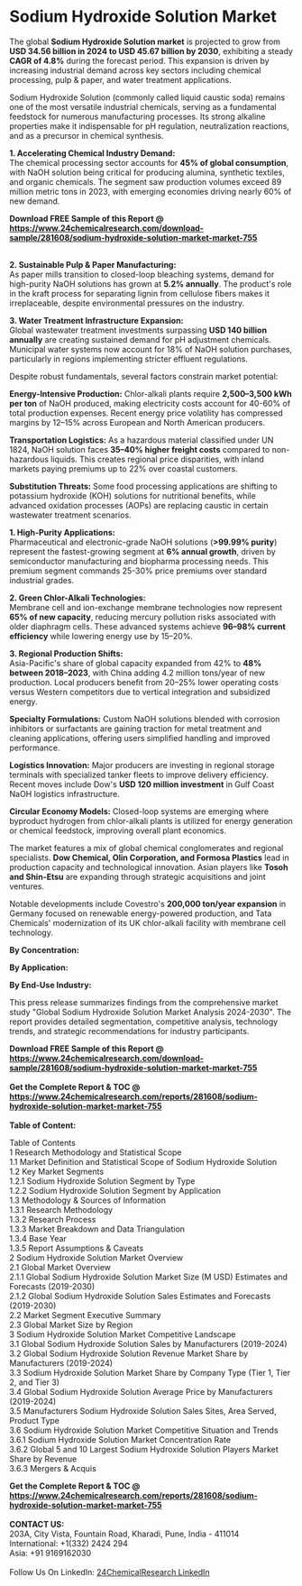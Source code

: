 <h1>Sodium Hydroxide Solution Market</h1><p>The global <strong>Sodium Hydroxide Solution market</strong> is projected to grow from <strong>USD 34.56 billion in 2024 to USD 45.67 billion by 2030</strong>, exhibiting a steady <strong>CAGR of 4.8%</strong> during the forecast period. This expansion is driven by increasing industrial demand across key sectors including chemical processing, pulp &amp; paper, and water treatment applications.</p><p>Sodium Hydroxide Solution (commonly called liquid caustic soda) remains one of the most versatile industrial chemicals, serving as a fundamental feedstock for numerous manufacturing processes. Its strong alkaline properties make it indispensable for pH regulation, neutralization reactions, and as a precursor in chemical synthesis.</p><p><strong>1. Accelerating Chemical Industry Demand:</strong><br>
The chemical processing sector accounts for <strong>45% of global consumption</strong>, with NaOH solution being critical for producing alumina, synthetic textiles, and organic chemicals. The segment saw production volumes exceed 89 million metric tons in 2023, with emerging economies driving nearly 60% of new demand.</p><div><b>Download FREE Sample of this Report @ 
            <a href="https://www.24chemicalresearch.com/download-sample/281608/sodium-hydroxide-solution-market-market-755">
            https://www.24chemicalresearch.com/download-sample/281608/sodium-hydroxide-solution-market-market-755</a></b></div><br><p><strong>2. Sustainable Pulp &amp; Paper Manufacturing:</strong><br>
As paper mills transition to closed-loop bleaching systems, demand for high-purity NaOH solutions has grown at <strong>5.2% annually</strong>. The product's role in the kraft process for separating lignin from cellulose fibers makes it irreplaceable, despite environmental pressures on the industry.</p><p><strong>3. Water Treatment Infrastructure Expansion:</strong><br>
Global wastewater treatment investments surpassing <strong>USD 140 billion annually</strong> are creating sustained demand for pH adjustment chemicals. Municipal water systems now account for 18% of NaOH solution purchases, particularly in regions implementing stricter effluent regulations.</p><p>Despite robust fundamentals, several factors constrain market potential:</p><p><strong>Energy-Intensive Production:</strong> Chlor-alkali plants require <strong>2,500–3,500 kWh per ton</strong> of NaOH produced, making electricity costs account for 40-60% of total production expenses. Recent energy price volatility has compressed margins by 12–15% across European and North American producers.</p><p><strong>Transportation Logistics:</strong> As a hazardous material classified under UN 1824, NaOH solution faces <strong>35–40% higher freight costs</strong> compared to non-hazardous liquids. This creates regional price disparities, with inland markets paying premiums up to 22% over coastal customers.</p><p><strong>Substitution Threats:</strong> Some food processing applications are shifting to potassium hydroxide (KOH) solutions for nutritional benefits, while advanced oxidation processes (AOPs) are replacing caustic in certain wastewater treatment scenarios.</p><p><strong>1. High-Purity Applications:</strong><br>
Pharmaceutical and electronic-grade NaOH solutions (<strong>&gt;99.99% purity</strong>) represent the fastest-growing segment at <strong>6% annual growth</strong>, driven by semiconductor manufacturing and biopharma processing needs. This premium segment commands 25-30% price premiums over standard industrial grades.</p><p><strong>2. Green Chlor-Alkali Technologies:</strong><br>
Membrane cell and ion-exchange membrane technologies now represent <strong>65% of new capacity</strong>, reducing mercury pollution risks associated with older diaphragm cells. These advanced systems achieve <strong>96–98% current efficiency</strong> while lowering energy use by 15–20%.</p><p><strong>3. Regional Production Shifts:</strong><br>
Asia-Pacific's share of global capacity expanded from 42% to <strong>48% between 2018–2023</strong>, with China adding 4.2 million tons/year of new production. Local producers benefit from 20–25% lower operating costs versus Western competitors due to vertical integration and subsidized energy.</p><p><strong>Specialty Formulations:</strong> Custom NaOH solutions blended with corrosion inhibitors or surfactants are gaining traction for metal treatment and cleaning applications, offering users simplified handling and improved performance.</p><p><strong>Logistics Innovation:</strong> Major producers are investing in regional storage terminals with specialized tanker fleets to improve delivery efficiency. Recent moves include Dow's <strong>USD 120 million investment</strong> in Gulf Coast NaOH logistics infrastructure.</p><p><strong>Circular Economy Models:</strong> Closed-loop systems are emerging where byproduct hydrogen from chlor-alkali plants is utilized for energy generation or chemical feedstock, improving overall plant economics.</p><p>The market features a mix of global chemical conglomerates and regional specialists. <strong>Dow Chemical, Olin Corporation, and Formosa Plastics</strong> lead in production capacity and technological innovation. Asian players like <strong>Tosoh and Shin-Etsu</strong> are expanding through strategic acquisitions and joint ventures.</p><p>Notable developments include Covestro's <strong>200,000 ton/year expansion</strong> in Germany focused on renewable energy-powered production, and Tata Chemicals' modernization of its UK chlor-alkali facility with membrane cell technology.</p><p><strong>By Concentration:</strong></p><p><strong>By Application:</strong></p><p><strong>By End-Use Industry:</strong></p><p>This press release summarizes findings from the comprehensive market study "Global Sodium Hydroxide Solution Market Analysis 2024-2030". The report provides detailed segmentation, competitive analysis, technology trends, and strategic recommendations for industry participants.</p><div><b>Download FREE Sample of this Report @ 
            <a href="https://www.24chemicalresearch.com/download-sample/281608/sodium-hydroxide-solution-market-market-755">
            https://www.24chemicalresearch.com/download-sample/281608/sodium-hydroxide-solution-market-market-755</a></b></div><br><div><b>Get the Complete Report & TOC @ 
            <a href="https://www.24chemicalresearch.com/reports/281608/sodium-hydroxide-solution-market-market-755">
            https://www.24chemicalresearch.com/reports/281608/sodium-hydroxide-solution-market-market-755</a></b></div><br>
            <b>Table of Content:</b><p>Table of Contents<br />
 1 Research Methodology and Statistical Scope<br />
 1.1 Market Definition and Statistical Scope of Sodium Hydroxide Solution<br />
 1.2 Key Market Segments<br />
 1.2.1 Sodium Hydroxide Solution Segment by Type<br />
 1.2.2 Sodium Hydroxide Solution Segment by Application<br />
 1.3 Methodology & Sources of Information<br />
 1.3.1 Research Methodology<br />
 1.3.2 Research Process<br />
 1.3.3 Market Breakdown and Data Triangulation<br />
 1.3.4 Base Year<br />
 1.3.5 Report Assumptions & Caveats<br />
 2 Sodium Hydroxide Solution Market Overview<br />
 2.1 Global Market Overview<br />
 2.1.1 Global Sodium Hydroxide Solution Market Size (M USD) Estimates and Forecasts (2019-2030)<br />
 2.1.2 Global Sodium Hydroxide Solution Sales Estimates and Forecasts (2019-2030)<br />
 2.2 Market Segment Executive Summary<br />
 2.3 Global Market Size by Region<br />
 3 Sodium Hydroxide Solution Market Competitive Landscape<br />
 3.1 Global Sodium Hydroxide Solution Sales by Manufacturers (2019-2024)<br />
 3.2 Global Sodium Hydroxide Solution Revenue Market Share by Manufacturers (2019-2024)<br />
 3.3 Sodium Hydroxide Solution Market Share by Company Type (Tier 1, Tier 2, and Tier 3)<br />
 3.4 Global Sodium Hydroxide Solution Average Price by Manufacturers (2019-2024)<br />
 3.5 Manufacturers Sodium Hydroxide Solution Sales Sites, Area Served, Product Type<br />
 3.6 Sodium Hydroxide Solution Market Competitive Situation and Trends<br />
 3.6.1 Sodium Hydroxide Solution Market Concentration Rate<br />
 3.6.2 Global 5 and 10 Largest Sodium Hydroxide Solution Players Market Share by Revenue<br />
 3.6.3 Mergers & Acquis</p><div><b>Get the Complete Report & TOC @ 
            <a href="https://www.24chemicalresearch.com/reports/281608/sodium-hydroxide-solution-market-market-755">
            https://www.24chemicalresearch.com/reports/281608/sodium-hydroxide-solution-market-market-755</a></b></div><br><b>CONTACT US:</b><br>
            203A, City Vista, Fountain Road, Kharadi, Pune, India - 411014<br>
            International: +1(332) 2424 294<br>
            Asia: +91 9169162030 <br><br>
            Follow Us On LinkedIn: <a href="https://www.linkedin.com/company/24chemicalresearch/">24ChemicalResearch LinkedIn</a>